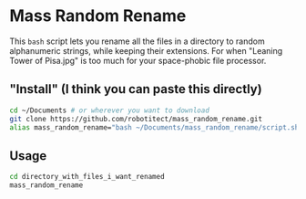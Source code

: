 # Mass Random Rename

This `bash` script lets you rename all the files in a directory to  random alphanumeric strings, while keeping their extensions.
For when "Leaning Tower of Pisa.jpg" is too much for your space-phobic file processor.

## "Install" (I think you can paste this directly)
```bash
cd ~/Documents # or wherever you want to download
git clone https://github.com/robotitect/mass_random_rename.git
alias mass_random_rename="bash ~/Documents/mass_random_rename/script.sh" # or wherever you downloaded/script.sh
```

## Usage
```bash
cd directory_with_files_i_want_renamed
mass_random_rename
```
